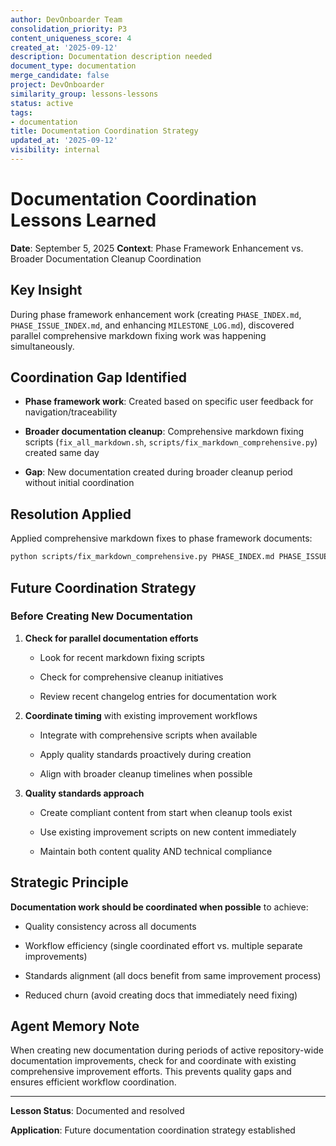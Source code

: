 ```yaml
---
author: DevOnboarder Team
consolidation_priority: P3
content_uniqueness_score: 4
created_at: '2025-09-12'
description: Documentation description needed
document_type: documentation
merge_candidate: false
project: DevOnboarder
similarity_group: lessons-lessons
status: active
tags:
- documentation
title: Documentation Coordination Strategy
updated_at: '2025-09-12'
visibility: internal
---
```


# Documentation Coordination Lessons Learned

**Date**: September 5, 2025
**Context**: Phase Framework Enhancement vs. Broader Documentation Cleanup Coordination

## Key Insight

During phase framework enhancement work (creating `PHASE_INDEX.md`, `PHASE_ISSUE_INDEX.md`, and enhancing `MILESTONE_LOG.md`), discovered parallel comprehensive markdown fixing work was happening simultaneously.

## Coordination Gap Identified

- **Phase framework work**: Created based on specific user feedback for navigation/traceability

- **Broader documentation cleanup**: Comprehensive markdown fixing scripts (`fix_all_markdown.sh`, `scripts/fix_markdown_comprehensive.py`) created same day

- **Gap**: New documentation created during broader cleanup period without initial coordination

## Resolution Applied

Applied comprehensive markdown fixes to phase framework documents:

```bash
python scripts/fix_markdown_comprehensive.py PHASE_INDEX.md PHASE_ISSUE_INDEX.md MILESTONE_LOG.md

```

## Future Coordination Strategy

### Before Creating New Documentation

1. **Check for parallel documentation efforts**

   - Look for recent markdown fixing scripts

   - Check for comprehensive cleanup initiatives

   - Review recent changelog entries for documentation work

2. **Coordinate timing** with existing improvement workflows

   - Integrate with comprehensive scripts when available

   - Apply quality standards proactively during creation

   - Align with broader cleanup timelines when possible

3. **Quality standards approach**

   - Create compliant content from start when cleanup tools exist

   - Use existing improvement scripts on new content immediately

   - Maintain both content quality AND technical compliance

## Strategic Principle

**Documentation work should be coordinated when possible** to achieve:

- Quality consistency across all documents

- Workflow efficiency (single coordinated effort vs. multiple separate improvements)

- Standards alignment (all docs benefit from same improvement process)

- Reduced churn (avoid creating docs that immediately need fixing)

## Agent Memory Note

When creating new documentation during periods of active repository-wide documentation improvements, check for and coordinate with existing comprehensive improvement efforts. This prevents quality gaps and ensures efficient workflow coordination.

---

**Lesson Status**: Documented and resolved

**Application**: Future documentation coordination strategy established
